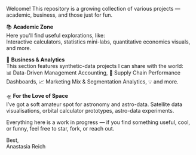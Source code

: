 Welcome! This repository is a growing collection of various projects — academic, business, and those just for fun.

📚 **Academic Zone**  
Here you'll find useful explorations, like:  
Interactive calculators, statistics mini-labs, quantitative economics visuals, and more.

💼 **Business & Analytics**  
This section features synthetic-data projects I can share with the world:  
📊 Data-Driven Management Accounting, 🚛 Supply Chain Performance Dashboards, 📈 Marketing Mix & Segmentation Analytics, 💡 and more.

🛸 **For the Love of Space**  
I’ve got a soft amateur spot for astronomy and astro-data. 
Satellite data visualisations, orbital calculator prototypes, astro-data experiments.

Everything here is a work in progress — if you find something useful, cool, or funny, feel free to star, fork, or reach out.

Best,  
Anastasia Reich

